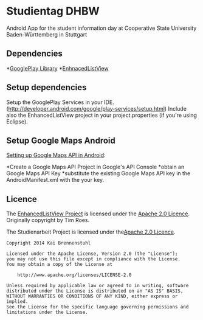 Studientag DHBW
=============

Android App for the student information day at Cooperative State University Baden-Württemberg in Stuttgart


Dependencies
------------

*[GooglePlay Library](http://developer.android.com/google/play-services/index.html)
*[EnhnacedListView](https://github.com/Brenne/EnhancedListView)


Setup dependencies
------------------------------

Setup the GooglePlay Services in your IDE. (http://developer.android.com/google/play-services/setup.html)
Include also the EnhancedListView project in your project.properties (if you're using Eclipse).


Setup Google Maps Android
-------------------------------

[Setting up Google Maps API in Android](https://developers.google.com/maps/documentation/android/start):

*Create a Google Maps API Project in Google's API Console
*obtain an Google Maps API Key
*substitute the existing Google Maps API key in the AndroidManifest.xml with the your key.


Licence
------------------------------

The [EnhancedListView Project](https://github.com/timroes/EnhancedListView/wiki#license) is licensed under the [Apache 2.0 Licence](http://www.apache.org/licenses/LICENSE-2.0.html). Originally copyright by Tim Roes.

The Studienarbeit Project is licensed under the[Apache 2.0 Licence](http://www.apache.org/licenses/LICENSE-2.0.html). 

    Copyright 2014 Kai Brennenstuhl
    
    Licensed under the Apache License, Version 2.0 (the "License");
    you may not use this file except in compliance with the License.
    You may obtain a copy of the License at
    
        http://www.apache.org/licenses/LICENSE-2.0
    
    Unless required by applicable law or agreed to in writing, software
    distributed under the License is distributed on an "AS IS" BASIS,
    WITHOUT WARRANTIES OR CONDITIONS OF ANY KIND, either express or implied.
    See the License for the specific language governing permissions and
    limitations under the License.
